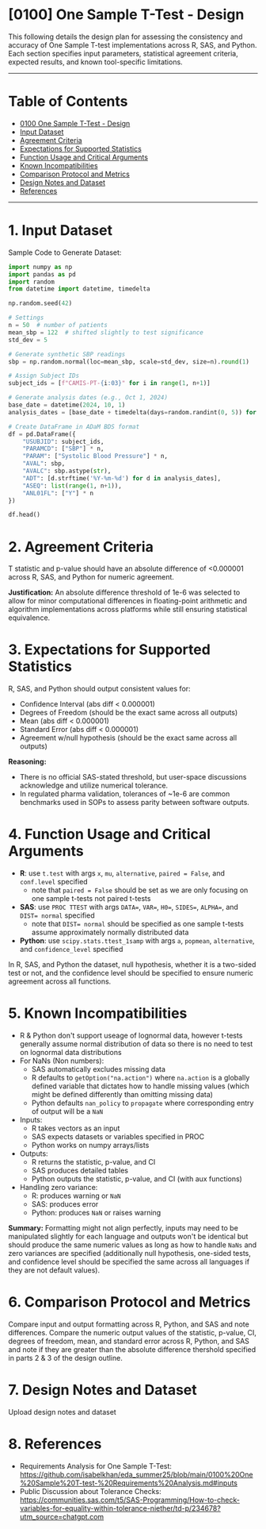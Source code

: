 # [0100] One Sample T-Test - Design
This following details the design plan for assessing the consistency and accuracy of One Sample T-test implementations across R, SAS, and Python. Each section specifies input parameters, statistical agreement criteria, expected results, and known tool-specific limitations.

---
# Table of Contents 
- [0100 One Sample T-Test - Design](#0100-One-Sample-TTest---Design)
- [Input Dataset](#input-dataset)
- [Agreement Criteria](#agreement-criteria)
- [Expectations for Supported Statistics](#expectations-for-supported-statistics)
- [Function Usage and Critical Arguments](#function-usage-and-critical-arguments)
- [Known Incompatibilities](#known-incompatibilities)
- [Comparison Protocol and Metrics](#comparison-protocol-and-metrics)
- [Design Notes and Dataset](#design-notes-and-dataset)
- [References](#references)

---

# 1. Input Dataset 
Sample Code to Generate Dataset: 

```Python
import numpy as np
import pandas as pd
import random
from datetime import datetime, timedelta

np.random.seed(42)

# Settings
n = 50  # number of patients
mean_sbp = 122  # shifted slightly to test significance
std_dev = 5

# Generate synthetic SBP readings
sbp = np.random.normal(loc=mean_sbp, scale=std_dev, size=n).round(1)

# Assign Subject IDs
subject_ids = [f"CAMIS-PT-{i:03}" for i in range(1, n+1)]

# Generate analysis dates (e.g., Oct 1, 2024)
base_date = datetime(2024, 10, 1)
analysis_dates = [base_date + timedelta(days=random.randint(0, 5)) for _ in range(n)]

# Create DataFrame in ADaM BDS format
df = pd.DataFrame({
    "USUBJID": subject_ids,
    "PARAMCD": ["SBP"] * n,
    "PARAM": ["Systolic Blood Pressure"] * n,
    "AVAL": sbp,
    "AVALC": sbp.astype(str),
    "ADT": [d.strftime('%Y-%m-%d') for d in analysis_dates],
    "ASEQ": list(range(1, n+1)),
    "ANL01FL": ["Y"] * n
})

df.head()
```

# 2. Agreement Criteria 
T statistic and p-value should have an absolute difference of <0.000001 across R, SAS, and Python for numeric agreement. 

**Justification:** An absolute difference threshold of 1e-6 was selected to allow for minor computational differences in floating-point arithmetic and algorithm implementations across platforms while still ensuring statistical equivalence.

# 3. Expectations for Supported Statistics
R, SAS, and Python should output consistent values for: 
- Confidence Interval (abs diff < 0.000001)
- Degrees of Freedom (should be the exact same across all outputs)
- Mean (abs diff < 0.000001)
- Standard Error (abs diff < 0.000001)
- Agreement w/null hypothesis (should be the exact same across all outputs)

**Reasoning:**
- There is no official SAS-stated threshold, but user-space discussions acknowledge and utilize numerical tolerance.
- In regulated pharma validation, tolerances of ~1e-6 are common benchmarks used in SOPs to assess parity between software outputs.

# 4. Function Usage and Critical Arguments 
- **R**: use `t.test` with args `x`, `mu`, `alternative`, `paired = False`, and `conf.level` specified 
    - note that `paired = False` should be set as we are only focusing on one sample t-tests not paired t-tests
- **SAS**: use `PROC TTEST` with args `DATA=`, `VAR=`, `H0=`, `SIDES=`, `ALPHA=`, and `DIST= normal` specified
    - note that `DIST= normal` should be specified as one sample t-tests assume approximately normally distributed data
- **Python**: use `scipy.stats.ttest_1samp` with args `a`, `popmean`, `alternative`, and `confidence_level` specified 

In R, SAS, and Python the dataset, null hypothesis, whether it is a two-sided test or not, and the confidence level should be specified to ensure numeric agreement across all functions. 

# 5. Known Incompatibilities 
- R & Python don't support useage of lognormal data, however t-tests generally assume normal distribution of data so there is no need to test on lognormal data distributions 
- For NaNs (Non numbers): 
    - SAS automatically excludes missing data
    - R defaults to `getOption("na.action")` where `na.action` is a globally defined variable that dictates how to handle missing values (which might be defined differently than omitting missing data)
    - Python defaults `nan_policy` to `propagate` where corresponding entry of output will be a `NaN`
- Inputs: 
    - R takes vectors as an input 
    - SAS expects datasets or variables specified in PROC 
    - Python works on numpy arrays/lists 
- Outputs:
    - R returns the statistic, p-value, and CI 
    - SAS produces detailed tables 
    - Python outputs the statistic, p-value, and CI (with aux functions)
- Handling zero variance: 
    - R: produces warning or `NaN` 
    - SAS: produces error 
    - Python: produces `NaN` or raises warning 

**Summary:** Formatting might not align perfectly, inputs may need to be manipulated slightly for each language and outputs won't be identical but should produce the same numeric values as long as how to handle `NaNs` and zero variances are specified (additionally null hypothesis, one-sided tests, and confidence level should be specified the same across all languages if they are not default values).  

# 6. Comparison Protocol and Metrics 
Compare input and output formatting across R, Python, and SAS and note differences. Compare the numeric output values of the statistic, p-value, CI, degrees of freedom, mean, and standard error across R, Python, and SAS and note if they are greater than the absolute difference thershold specified in parts 2 & 3 of the design outline. 

# 7. Design Notes and Dataset 
Upload design notes and dataset

# 8. References 
- Requirements Analysis for One Sample T-Test: https://github.com/isabelkhan/eda_summer25/blob/main/0100%20One%20Sample%20T-test-%20Requirements%20Analysis.md#inputs 
- Public Discussion about Tolerance Checks: https://communities.sas.com/t5/SAS-Programming/How-to-check-variables-for-equality-within-tolerance-niether/td-p/234678?utm_source=chatgpt.com 
